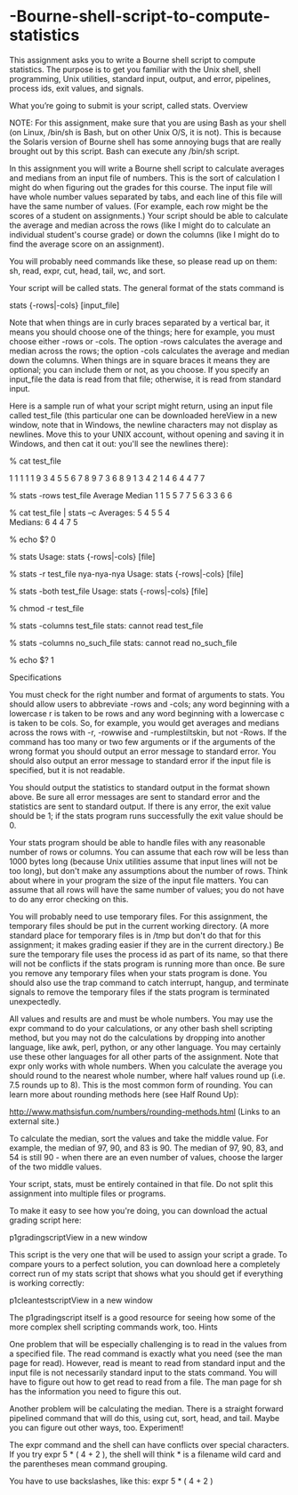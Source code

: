 # -Bourne-shell-script-to-compute-statistics
This assignment asks you to write a Bourne shell script to compute statistics.  The purpose is to get you familiar with the Unix shell, shell programming, Unix utilities, standard input, output, and error, pipelines, process ids, exit values, and signals.

What you’re going to submit is your script, called stats.
Overview

NOTE: For this assignment, make sure that you are using Bash as your shell (on Linux, /bin/sh is Bash, but on other Unix O/S, it is not). This is because the Solaris version of Bourne shell has some annoying bugs that are really brought out by this script. Bash can execute any /bin/sh script.

In this assignment you will write a Bourne shell script to calculate averages and medians from an input file of numbers.  This is the sort of calculation I might do when figuring out the grades for this course. The input file will have whole number values separated by tabs, and each line of this file will have the same number of values.  (For example, each row might be the scores of a student on assignments.)  Your script should be able to calculate the average and median across the rows (like I might do to calculate an individual student's course grade) or down the columns (like I might do to find the average score on an assignment).

You will probably need commands like these, so please read up on them: sh, read, expr, cut, head, tail, wc, and sort.

Your script will be called stats.  The general format of the stats command is

stats {-rows|-cols} [input_file]

Note that when things are in curly braces separated by a vertical bar, it means you should choose one of the things; here for example, you must choose either -rows or -cols. The option -rows calculates the average and median across the rows; the option -cols calculates the average and median down the columns.  When things are in square braces it means they are optional; you can include them or not, as you choose.  If you specify an input_file the data is read from that file; otherwise, it is read from standard input.

Here is a sample run of what your script might return, using an input file called test_file (this particular one can be downloaded hereView in a new window, note that in Windows, the newline characters may not display as newlines. Move this to your UNIX account, without opening and saving it in Windows, and then cat it out: you'll see the newlines there):

% cat test_file

 1       1       1       1       1
 9       3       4       5       5
 6       7       8       9       7
 3       6       8       9       1
 3       4       2       1       4
 6       4       4       7       7

% stats -rows test_file
 Average Median
 1       1
 5       5
 7       7
 5       6
 3       3
 6       6

% cat test_file | stats –c
 Averages:
 5       4       5       5       4       
 Medians:
 6       4       4       7       5      

% echo $?
 0

% stats
 Usage: stats {-rows|-cols} [file]

% stats -r test_file nya-nya-nya
 Usage: stats {-rows|-cols} [file]

% stats -both test_file
 Usage: stats {-rows|-cols} [file]

% chmod -r test_file

% stats -columns test_file
 stats: cannot read test_file

% stats -columns no_such_file
 stats: cannot read no_such_file

% echo $?
 1

Specifications 

You must check for the right number and format of arguments to stats. You should allow users to abbreviate -rows and -cols; any word beginning with a lowercase r is taken to be rows and any word beginning with a lowercase c is taken to be cols.  So, for example, you would get averages and medians across the rows with -r, -rowwise and -rumplestiltskin, but not -Rows.  If the command has too many or two few arguments or if the arguments of the wrong format you should output an error message to standard error.  You should also output an error message to standard error if the input file is specified, but it is not readable.

You should output the statistics to standard output in the format shown above.  Be sure all error messages are sent to standard error and the statistics are sent to standard output.  If there is any error, the exit value should be 1; if the stats program runs successfully the exit value should be 0.

Your stats program should be able to handle files with any reasonable number of rows or columns.  You can assume that each row will be less than 1000 bytes long (because Unix utilities assume that input lines will not be too long), but don't make any assumptions about the number of rows.  Think about where in your program the size of the input file matters.  You can assume that all rows will have the same number of values; you do not have to do any error checking on this.

You will probably need to use temporary files.  For this assignment, the temporary files should be put in the current working directory.  (A more standard place for temporary files is in /tmp but don't do that for this assignment; it makes grading easier if they are in the current directory.)  Be sure the temporary file uses the process id as part of its name, so that there will not be conflicts if the stats program is running more than once.  Be sure you remove any temporary files when your stats program is done.  You should also use the trap command to catch interrupt, hangup, and terminate signals to remove the temporary files if the stats program is terminated unexpectedly.

All values and results are and must be whole numbers. You may use the expr command to do your calculations, or any other bash shell scripting method, but you may not do the calculations by dropping into another language, like awk, perl, python, or any other language. You may certainly use these other languages for all other parts of the assignment. Note that expr only works with whole numbers. When you calculate the average you should round to the nearest whole number, where half values round up (i.e. 7.5 rounds up to 8). This is the most common form of rounding. You can learn more about rounding methods here (see Half Round Up):

http://www.mathsisfun.com/numbers/rounding-methods.html (Links to an external site.)

To calculate the median, sort the values and take the middle value. For example, the median of 97, 90, and 83 is 90.  The median of 97, 90, 83, and 54 is still 90 - when there are an even number of values, choose the larger of the two middle values.

Your script, stats, must be entirely contained in that file. Do not split this assignment into multiple files or programs.

To make it easy to see how you're doing, you can download the actual grading script here:

p1gradingscriptView in a new window

This script is the very one that will be used to assign your script a grade. To compare yours to a perfect solution, you can download here a completely correct run of my stats script that shows what you should get if everything is working correctly:

p1cleantestscriptView in a new window

The p1gradingscript itself is a good resource for seeing how some of the more complex shell scripting commands work, too.
Hints

One problem that will be especially challenging is to read in the values from a specified file.  The read command is exactly what you need (see the man page for read).  However, read is meant to read from standard input and the input file is not necessarily standard input to the stats command.  You will have to figure out how to get read to read from a file. The man page for sh has the information you need to figure this out.

Another problem will be calculating the median.  There is a straight forward pipelined command that will do this, using cut, sort, head, and tail.  Maybe you can figure out other ways, too. Experiment!

The expr command and the shell can have conflicts over special characters.  If you try
expr 5 * ( 4 + 2 ), the shell will think * is a filename wild card and the parentheses mean command grouping.

You have to use backslashes, like this: expr 5 \* \( 4 + 2 \)
